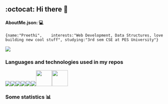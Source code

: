 ## :octocat: Hi there 👋
#### AboutMe.json: 💻

``{name:"Preethi",   
  interests:"Web Development, Data Structures, love building new cool stuff",
  studying:"3rd sem CSE at PES University"}
  ``

![](https://komarev.com/ghpvc/?username=QubitMatrix)
<br>
### Languages and technologies used in my repos 
<img src="https://img.icons8.com/color/48/000000/python.png"><img src="https://img.icons8.com/color/48/000000/c-programming.png"><img src="https://img.icons8.com/color/48/000000/javascript.png"><img src="https://img.icons8.com/color/48/000000/css3.png"><img src="https://img.icons8.com/color/48/000000/mongodb.png"><img src="https://img.icons8.com/color/48/000000/nodejs.png"><img src="https://reactjs.org/favicon-32x32.png" height="50px" width="50px"><img src="https://www.swi-prolog.org/icons/favicon.ico" height="50px" width="50px">
### Some statistics 📊 
<img alt="" src="https://github-profile-summary-cards.vercel.app/api/cards/profile-details?username=QubitMatrix&theme=radical" />
<img alt="" align="left" src="http://github-profile-summary-cards.vercel.app/api/cards/repos-per-language?username=QubitMatrix&theme=radical" />
<img alt="" align="left" src="http://github-profile-summary-cards.vercel.app/api/cards/most-commit-language?username=QubitMatrix&theme=radical" />
<img alt="" align="left" src="http://github-profile-summary-cards.vercel.app/api/cards/stats?username=QubitMatrix&theme=radical" />
<!--
**QubitMatrix/QubitMatrix** is a ✨ _special_ ✨ repository because its `README.md` (this file) appears on your GitHub profile.

Here are some ideas to get you started:

- 🔭 I’m currently working on ...
- 🌱 I’m currently learning ...
- 👯 I’m looking to collaborate on ...
- 🤔 I’m looking for help with ...
- 💬 Ask me about ...
- 📫 How to reach me: ...
- 😄 Pronouns: ...
- ⚡ Fun fact: ...
-->
